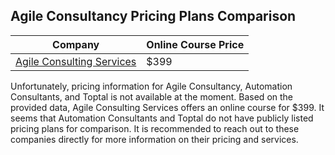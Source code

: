 ## Agile Consultancy Pricing Plans Comparison

| Company | Online Course Price |
|---------|---------------------|
| [Agile Consulting Services](www.agileconsultingservices.com) | $399 |
  
Unfortunately, pricing information for Agile Consultancy, Automation Consultants, and Toptal is not available at the moment. Based on the provided data, Agile Consulting Services offers an online course for $399. It seems that Automation Consultants and Toptal do not have publicly listed pricing plans for comparison. It is recommended to reach out to these companies directly for more information on their pricing and services.